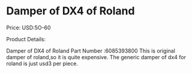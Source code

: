 # Damper of DX4 of Roland

Price: USD:5O-60

Product Details:

Damper of DX4 of Roland
Part Number :6085393800
This is original damper of roland,so it is quite expensive. The generic damper of dx4 for roland is just usd3 per piece.